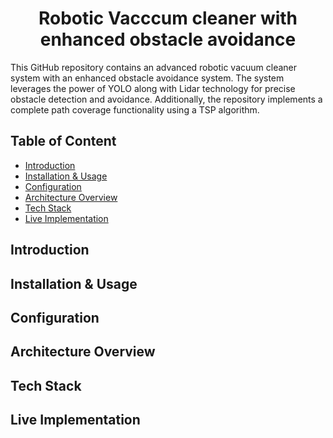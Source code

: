 <div align='center'> 
  <h1> Robotic Vacccum cleaner with enhanced obstacle avoidance</h1> 
</div> 

This GitHub repository contains an advanced robotic vacuum cleaner system with an enhanced obstacle avoidance system. The system leverages the power of YOLO along with Lidar technology for precise obstacle detection and avoidance. Additionally, the repository implements a complete path coverage functionality using a TSP algorithm.

## Table of Content
- [Introduction](#introduction)
- [Installation & Usage](#installation--usage)
- [Configuration](#configuration)
- [Architecture Overview](#architecture-overview)
- [Tech Stack](#tech-stack)
- [Live Implementation](#live-implementation)

## Introduction

## Installation & Usage

## Configuration

## Architecture Overview

## Tech Stack

## Live Implementation
